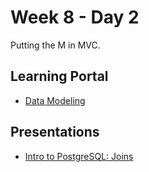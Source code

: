 # Week 8 - Day 2

Putting the M in MVC.

## Learning Portal

* [Data Modeling](https://learn.digitalcrafts.com/immersive/lessons/databases/data-modeling/#learning-objectives)

## Presentations

* [Intro to PostgreSQL: Joins](https://docs.google.com/presentation/d/1dUsaM6ekzft_zEZWHssW9f0cl-PXVufl1YAPbT7B9E4/)
